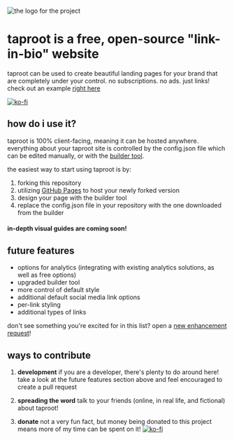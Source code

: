 
![the logo for the project](https://www.brianlaclair.com/assets/taproot-logo-transparent.png)
# taproot is a free, open-source "link-in-bio" website
taproot can be used to create beautiful landing pages for your brand that are completely under your control.
no subscriptions. no ads. just links! check out an example [right here](https://brianlaclair.github.io/taproot)



[![ko-fi](https://ko-fi.com/img/githubbutton_sm.svg)](https://ko-fi.com/G2G0AGYJ3)

## how do i use it?
taproot is 100% client-facing, meaning it can be hosted anywhere. everything about your taproot site is controlled by the config.json file which can be edited manually, or with the [builder tool](https://brianlaclair.github.io/taproot/builder/).

the easiest way to start using taproot is by:
1. forking this repository
2. utilizing [GitHub Pages](https://pages.github.com/) to host your newly forked version
3. design your page with the builder tool
4. replace the config.json file in your repository with the one downloaded from the builder

#### in-depth visual guides are coming soon!

## future features
- options for analytics (integrating with existing analytics solutions, as well as free options)
- upgraded builder tool
- more control of default style
- additional default social media link options
- per-link styling
- additional types of links

don't see something you're excited for in this list? open a [new enhancement request](https://github.com/brianlaclair/taproot/issues/new)!

## ways to contribute
1. **development**
if you are a developer, there's plenty to do around here! take a look at the future features section above and feel encouraged to create a pull request

2. **spreading the word**
talk to your friends (online, in real life, and fictional) about taproot!

3. **donate** 
not a very fun fact,  but money being donated to this project means more of my time can be spent on it! 
[![ko-fi](https://ko-fi.com/img/githubbutton_sm.svg)](https://ko-fi.com/G2G0AGYJ3)